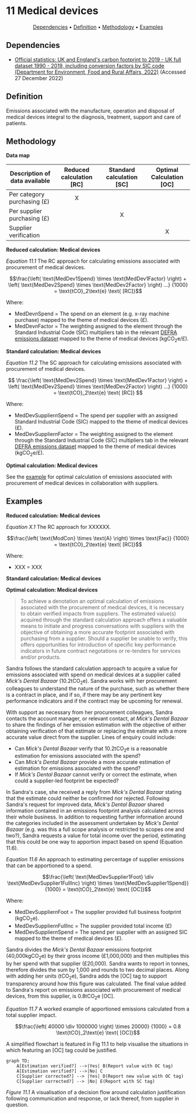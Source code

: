 # 11 Medical devices

<p align="center">
  <a href="#dependencies">Dependencies</a> •
  <a href="#definition">Definition</a> •
  <a href="#methodology">Methodology</a> •
  <a href="#examples">Examples</a>
</p>

## Dependencies

* [Official statistics: UK and England's carbon footprint to 2019 - UK full dataset 1990 - 2019, including conversion factors by SIC code (Department for Environment, Food and Rural Affairs, 2022)](https://www.gov.uk/government/statistics/uks-carbon-footprint) (Accessed 27 December 2022)

## Definition

Emissions associated with the manufacture, operation and disposal of medical devices integral to the diagnosis, treatment, support and care of patients.

## Methodology

**Data map**

| Description of data available  | Reduced calculation [RC]  | Standard calculation [SC] | Optimal Calculation [OC] |
| ------------------------------ |:---:| :---:| :---:|
| Per category purchasing (£) | X |  |  |
| Per supplier purchasing (£) |  | X |  |
| Supplier verification |  |  | X |

**Reduced calculation: Medical devices**

*Equation 11.1* The RC approach for calculating emissions associated with procurement of medical devices.

$$\frac{\left( \text{MedDev1Spend} \times \text{MedDev1Factor} \right) + \left( \text{MedDev2Spend} \times \text{MedDev2Factor} \right) ...}
{1000} = \text{tCO}_2\text{e} \text{ [RC]}$$

Where:
* MedDev*n*Spend = The spend on an element (e.g. x-ray machine purchase) mapped to the theme of medical devices (£).
* MedDev*n*Factor = The weighting assigned to the element through the Standard Industrial Code (SIC) multipliers tab in the relevant [DEFRA emissions dataset](https://www.gov.uk/government/statistics/uks-carbon-footprint) mapped to the theme of medical devices (kgCO<sub>2</sub>e/£). 

**Standard calculation: Medical devices**

*Equation 11.2* The SC approach for calculating emissions associated with procurement of medical devices.

$$ 
\frac{\left( \text{MedDev2Spend} \times \text{MedDev1Factor} \right) + \left( \text{MedDev2Spend} \times \text{MedDev2Factor} \right) ...}
{1000} = \text{tCO}_2\text{e} \text{ [RC]}
$$

Where:
* MedDevSupplier*n*Spend = The spend per supplier with an assigned Standard Industrial Code (SIC) mapped to the theme of medical devices (£).
* MedDevSupplier*n*Factor = The weighting assigned to the element through the Standard Industrial Code (SIC) multipliers tab in the relevant [DEFRA emissions dataset](https://www.gov.uk/government/statistics/uks-carbon-footprint) mapped to the theme of medical devices (kgCO<sub>2</sub>e/£). 

**Optimal calculation: Medical devices**

See the <a href="#examples">example</a> for optimal calculation of emissions associated with procurement of medical devices in collaboration with suppliers.

## Examples

**Reduced calculation: Medical devices**

*Equation X.1* The RC approach for XXXXXX.

$$\frac{\left( \text{ModCon} \times \text{A} \right) \times \text{Fac}}
{1000} = \text{tCO}_2\text{e} \text{ [RC]}$$

Where:
* XXX = XXX

**Standard calculation: Medical devices**

**Optimal calculation: Medical devices**

> To achieve a denotation an optimal calculation of emissions associated with the procurement of medical devices, it is necessary to obtain verified impacts from suppliers. The estimated value(s) acquired through the standard calculation approach offers a valuable means to initiate and progress conversations with suppliers with the objective of obtaining a more accurate footprint associated with purchasing from a supplier. Should a supplier be unable to verify, this offers opportunities for introduction of specific key performance indicators in future contract negotations or re-tenders for services and/or products.

Sandra follows the standard calculation approach to acquire a value for emissions associated with spend on medical devices at a supplier called *Mick's Dental Bazaar* (10.2tCO<sub>2</sub>e). Sandra works with her procurement colleagues to understand the nature of the purchase, such as whether there is a contract in place, and if so, if there may be any pertinent key performance indicators and if the contract may be upcoming for renewal.

With support as necessary from her procurement colleagues, Sandra contacts the account manager, or relevant contact, at *Mick's Dental Bazaar* to share the findings of her emission estimation with the objective of either obtaining verification of that estimate or replacing the estimate with a more accurate value direct from the supplier. Lines of enquiry could include:

* Can *Mick's Dental Bazaar* verify that 10.2tCO<sub>2</sub>e is a reasonable estimation for emissions associated with the spend?
* Can *Mick's Dental Bazaar* provide a more accurate estimation of estimation for emissions associated with the spend?
* If *Mick's Dental Bazaar* cannot verify or correct the estimate, when could a supplier-led footprint be expected?

In Sandra's case, she received a reply from *Mick's Dental Bazaar* stating that the estimate could neither be confirmed nor rejected. Following Sandra's request for improved data, *Mick's Dental Bazaar* shared information contained in an emissions footprint analysis calculated across their whole business. In addition to requesting further information around the categories included in the assessment undertaken by *Mick's Dental Bazaar* (e.g. was this a full scope analysis or restricted to scopes one and two?), Sandra requests a value for total income over the period, estimating that this could be one way to apportion impact based on spend (Equation 11.6). 

*Equation 11.6* An approach to estimating percentage of supplier emissions that can be apportioned to a spend.

$$\frac{\left( \text{MedDevSupplier1Foot} \div \text{MedDevSupplier1FullInc} \right) \times \text{MedDevSupplier1Spend}}
{1000} = \text{tCO}_2\text{e} \text{ [OC]}$$

Where:
* MedDevSupplier*n*Foot = The supplier provided full business footprint (kgCO<sub>2</sub>e).
* MedDevSupplier*n*FullInc = The supplier provided total income (£)
* MedDevSupplier*n*Spend = The spend per supplier with an assigned SIC mapped to the theme of medical devices (£).

Sandra divides the *Mick's Dental Bazaar* emissions footprint (40,000kgCO<sub>2</sub>e) by their gross income (£1,000,000) and then multiplies this by her spend with that supplier (£20,000). Sandra wants to report in tonnes, therefore divides the sum by 1,000 and rounds to two decimal places. Along with adding her units (tCO<sub>2</sub>e), Sandra adds the [OC] tag to support transparency around how this figure was calculated. The final value added to Sandra's report on emissions associated with procurement of medical devices, from this supplier, is 0.8tCO<sub>2</sub>e [OC].

*Equation 11.7* A worked example of apportioned emissions calculated from a total supplier impact.

$$\frac{\left( 40000 \div 1000000 \right) \times 20000}
{1000} = 0.8 \text{tCO}_2\text{e} \text{ [OC]}$$

A simplified flowchart is featured in Fig 11.1 to help visualise the situations in which featuring an [OC] tag could be justified.

```mermaid
graph TD;
    A[Estimation verified?] -->|Yes| B(Report value with OC tag)
    A[Estimation verified?] -->|No| C
    C[Supplier corrected?] --> |Yes| D(Report new value with OC tag)
    C[Supplier corrected?] --> |No| E(Report with SC tag)
```
*Figure 11.1* A visualisation of a decision flow around calculation justification following communication and response, or lack thereof, from supplier in question.
